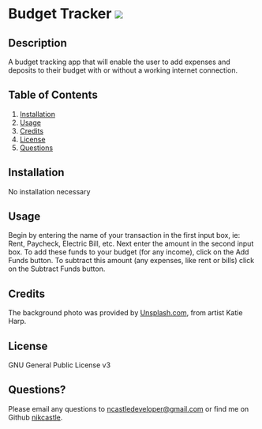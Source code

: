 # Budget Tracker  <img src="https://img.shields.io/badge/License-GNU General Public License v3-yellow"></img>

## Description
A budget tracking app that will enable the user to add expenses and deposits to their budget with or without a working internet connection.

## Table of Contents
1. [Installation](#installation)
2. [Usage](#usage)
3. [Credits](#credits)
4. [License](#license)
5. [Questions](#questions)

## Installation
No installation necessary

## Usage
Begin by entering the name of your transaction in the first input box, ie: Rent, Paycheck, Electric Bill, etc. Next enter the amount in the second input box. To add these funds to your budget (for any income), click on the Add Funds button. To subtract this amount (any expenses, like rent or bills) click on the Subtract Funds button. 

## Credits
The background photo was provided by [Unsplash.com](http://unsplash.com), from artist Katie Harp. 

## License
GNU General Public License v3

## Questions?
Please email any questions to [ncastledeveloper@gmail.com](mailto:ncastledeveloper@gmail.com) or find me on Github [nikcastle](https://github.com/nikcastle).
